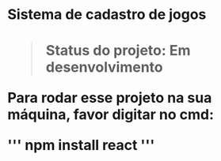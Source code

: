 <h1>Sistema de cadastro de jogos<h1>
  
 > Status do projeto: Em desenvolvimento
  
  Para rodar esse projeto na sua máquina, favor digitar no cmd:
  
  '''
  npm install react
  '''
  
